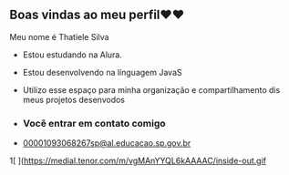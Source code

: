 ## Boas vindas ao meu perfil❤️❤️

Meu nome é Thatiele Silva 

- Estou estudando na Alura.
-  Estou desenvolvendo na línguagem JavaS
-  Utilizo esse espaço para minha organização e compartilhamento dis meus projetos desenvodos

-  ### Você entrar em contato comigo

-  00001093068267sp@al.educacao.sp.gov.br


1[ ](https://medial.tenor.com/m/vgMAnYYQL6kAAAAC/inside-out.gif
